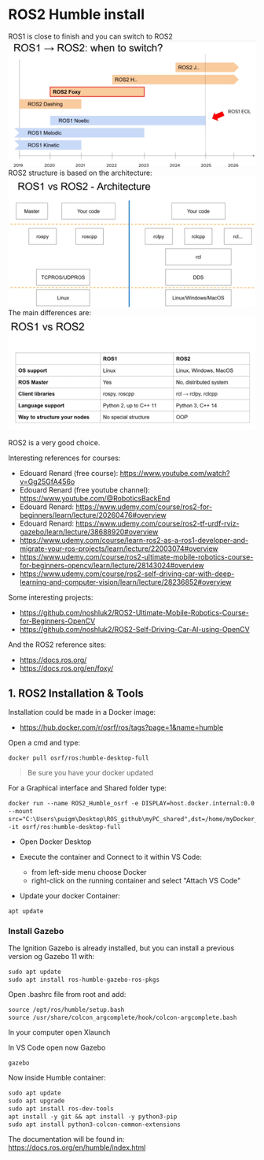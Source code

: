 # **ROS2 Humble install**


ROS1 is close to finish and you can switch to ROS2
![](./Images/01_ROS2_install/1_ROS2_time.png)
ROS2 structure is based on the architecture:
![](./Images/01_ROS2_install/2_ROS1_ROS2.png)
The main differences are:
![](./Images/01_ROS2_install/3_ROS2_dif.png)

ROS2 is a very good choice.

Interesting references for courses:
- Edouard Renard (free course): https://www.youtube.com/watch?v=Gg25GfA456o
- Edouard Renard (free youtube channel): https://www.youtube.com/@RoboticsBackEnd
- Edouard Renard: https://www.udemy.com/course/ros2-for-beginners/learn/lecture/20260476#overview
- Edouard Renard: https://www.udemy.com/course/ros2-tf-urdf-rviz-gazebo/learn/lecture/38688920#overview
- https://www.udemy.com/course/learn-ros2-as-a-ros1-developer-and-migrate-your-ros-projects/learn/lecture/22003074#overview
- https://www.udemy.com/course/ros2-ultimate-mobile-robotics-course-for-beginners-opencv/learn/lecture/28143024#overview
- https://www.udemy.com/course/ros2-self-driving-car-with-deep-learning-and-computer-vision/learn/lecture/28236852#overview

Some interesting projects:
- https://github.com/noshluk2/ROS2-Ultimate-Mobile-Robotics-Course-for-Beginners-OpenCV
- https://github.com/noshluk2/ROS2-Self-Driving-Car-AI-using-OpenCV

And the ROS2 reference sites:
- https://docs.ros.org/
- https://docs.ros.org/en/foxy/

## 1. **ROS2 Installation & Tools**
Installation could be made in a Docker image:
- https://hub.docker.com/r/osrf/ros/tags?page=1&name=humble

Open a cmd and type:
```shell
docker pull osrf/ros:humble-desktop-full
```
> Be sure you have your docker updated

For a Graphical interface and Shared folder type:
```shell
docker run --name ROS2_Humble_osrf -e DISPLAY=host.docker.internal:0.0 --mount src="C:\Users\puigm\Desktop\ROS_github\myPC_shared",dst=/home/myDocker_shared,type=bind -it osrf/ros:humble-desktop-full
```
- Open Docker Desktop

- Execute the container and Connect to it within VS Code:
    - from left-side menu choose Docker
    - right-click on the running container and select "Attach VS Code"
- Update your docker Container:
```shell
apt update
```

### **Install Gazebo**

The Ignition Gazebo is already installed, but you can install a previous version og Gazebo 11 with:
```shell
sudo apt update
sudo apt install ros-humble-gazebo-ros-pkgs
```
Open .bashrc file from root and add:
```shell
source /opt/ros/humble/setup.bash
source /usr/share/colcon_argcomplete/hook/colcon-argcomplete.bash
```
In your computer open Xlaunch

In VS Code open now Gazebo
```shell
gazebo
```

Now inside Humble container:
```shell
sudo apt update
sudo apt upgrade
sudo apt install ros-dev-tools
apt install -y git && apt install -y python3-pip
sudo apt install python3-colcon-common-extensions
```

The documentation will be found in: https://docs.ros.org/en/humble/index.html

